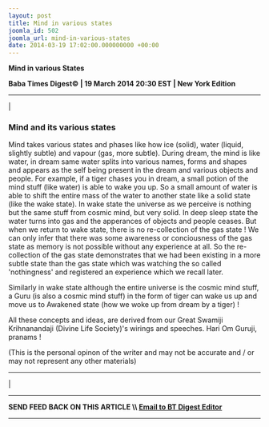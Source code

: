 ```yaml
---
layout: post
title: Mind in various states
joomla_id: 502
joomla_url: mind-in-various-states
date: 2014-03-19 17:02:00.000000000 +00:00
---
```

 **Mind in various States**

**Baba Times Digest© | 19 March 2014 20:30 EST | New York Edition**

* * *

| 

### Mind and its various states  

Mind takes various states and phases like how ice (solid), water (liquid, slightly subtle) and vapour (gas, more subtle). During dream, the mind is like water, in dream same water splits into various names, forms and shapes and appears as the self being present in the dream and various objects and people. For example, if a tiger chases you in dream, a small potion of the mind stuff (like water) is able to wake you up. So a small amount of water is able to shift the entire mass of the water to another state like a solid state (like the wake state). In wake state the universe as we perceive is nothing but the same stuff from cosmic mind, but very solid. In deep sleep state the water turns into gas and the apperances of objects and people ceases. But when we return to wake state, there is no re-collection of the gas state ! We can only infer that there was some awareness or conciousness of the gas state as memory is not possible without any experience at all. So the re-collection of the gas state demonstrates that we had been existing in a more subtle state than the gas state which was watching the so called 'nothingness' and registered an experience which we recall later.

Similarly in wake state although the entire universe is the cosmic mind stuff, a Guru (is also a cosmic mind stuff) in the form of tiger can wake us up and move us to Awakened state (how we woke up from dream by a tiger) !

All these concepts and ideas, are derived from our Great Swamiji Krihnanandaji (Divine Life Society)'s wirings and speeches. Hari Om Guruji, pranams !

(This is the personal opinon of the writer and may not be accurate and / or may not represent any other materials)  
****
 |



* * *

**SEND FEED BACK ON THIS ARTICLE \\\ [Email to BT Digest Editor](mailto:thebabatimes@gmail.com)**

* * *



